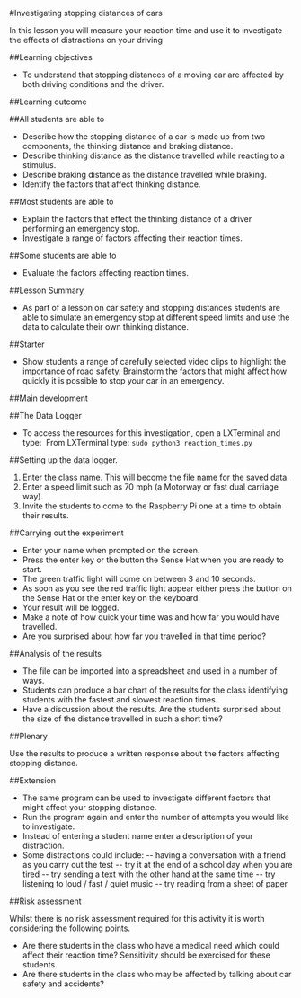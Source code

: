 #Investigating stopping distances of cars

In this lesson you will measure your reaction time and use it to investigate the effects of distractions on your driving

##Learning objectives

- To understand that stopping distances of a moving car are affected by both driving conditions and the driver.
 
##Learning outcome

##All students are able to

- Describe how the stopping distance of a car is made up from two components, the thinking distance and braking distance.
- Describe thinking distance as the distance travelled while reacting to a stimulus.
- Describe braking distance as the distance travelled while braking.
- Identify the factors that affect thinking distance.

##Most students are able to

- Explain the factors that effect the thinking distance of a driver performing an emergency stop.
- Investigate a range of factors affecting their reaction times.

##Some students are able to

- Evaluate the factors affecting reaction times.

##Lesson Summary

- As part of a lesson on car safety and stopping distances students are able to simulate an emergency stop at different speed limits and use the data to calculate their own thinking distance.

##Starter

- Show students a range of carefully selected video clips to highlight the importance of road safety.  Brainstorm the factors that might affect how quickly it is possible to stop your car in an emergency.

##Main development

##The Data Logger

- To access the resources for this investigation, open a LXTerminal and type: 
From LXTerminal type: `sudo python3 reaction_times.py` 

##Setting up the data logger.

1. Enter the class name.  This will become the file name for the saved data.
1. Enter a speed limit such as 70 mph (a Motorway or fast dual carriage way).
1. Invite the students to come to the Raspberry Pi one at a time to obtain their results.

##Carrying out the experiment

- Enter your name when prompted on the screen.
- Press the enter key or the button the Sense Hat when you are ready to start.
- The green traffic light will come on between 3 and 10 seconds.
- As soon as you see the red traffic light appear either press the button on the Sense Hat or the enter key on the keyboard.
- Your result will be logged.
- Make a note of how quick your time was and how far you would have travelled.
- Are you surprised about how far you travelled in that time period?

##Analysis of the results

- The file can be imported into a spreadsheet and used in a number of ways.
- Students can produce a bar chart of the results for the class identifying students with the fastest and slowest reaction times.
- Have a discussion about the results.  Are the students surprised about the size of the distance travelled in such a short time?

##Plenary 

Use the results to produce a written response about the factors affecting stopping distance.

##Extension

- The same program can be used to investigate different factors that might affect your stopping distance.
- Run the program again and enter the number of attempts you would like to investigate.
- Instead of entering a student name enter a description of your distraction.
- Some distractions could include:
-- having a conversation with a friend as you carry out the test
-- try it at the end of a school day when you are tired
-- try sending a text with the other hand at the same time
-- try listening to loud / fast / quiet music
-- try reading from a sheet of paper

##Risk assessment

Whilst there is no risk assessment required for this activity it is worth considering the following points.

- Are there students in the class who have a medical need which could affect their reaction time? Sensitivity should be exercised for these students.
- Are there students in the class who may be affected by talking about car safety and accidents?

